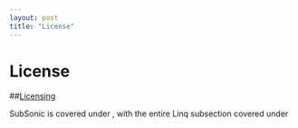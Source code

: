 ```yaml
---
layout: post
title: "License"
---
```


# License

##[Licensing]()

 SubSonic is covered under 
, with the entire Linq subsection covered under 

